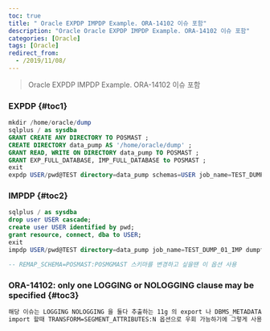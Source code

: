 ```yaml
---
toc: true
title: " Oracle EXPDP IMPDP Example. ORA-14102 이슈 포함"
description: "Oracle Oracle EXPDP IMPDP Example. ORA-14102 이슈 포함"
categories: [Oracle]
tags: [Oracle]
redirect_from:
  - /2019/11/08/
---
```


> Oracle EXPDP IMPDP Example. ORA-14102 이슈 포함

### EXPDP {#toc1}

```sql
mkdir /home/oracle/dump
sqlplus / as sysdba
GRANT CREATE ANY DIRECTORY TO POSMAST ;   
CREATE DIRECTORY data_pump AS '/home/oracle/dump' ; 
GRANT READ, WRITE ON DIRECTORY data_pump TO POSMAST ;  
GRANT EXP_FULL_DATABASE, IMP_FULL_DATABASE to POSMAST ;
exit
expdp USER/pwd@TEST directory=data_pump schemas=USER job_name=TEST_DUMP_01_EXP dumpfile=expdpTEST.dmp logfile=expdpTEST.log
```

### IMPDP {#toc2}

```sql
sqlplus / as sysdba
drop user USER cascade;
create user USER identified by pwd;
grant resource, connect, dba to USER;
exit
impdp USER/pwd@TEST directory=data_pump job_name=TEST_DUMP_01_IMP dumpfile=expdpTEST.dmp logfile=impdpTEST.log TRANSFORM=SEGMENT_ATTRIBUTES:N

-- REMAP_SCHEMA=POSMAST:POSMGMAST 스키마를 변경하고 싶을땐 이 옵션 사용
```

### ORA-14102: only one LOGGING or NOLOGGING clause may be specified {#toc3}

```md
해당 이슈는 LOGGING NOLOGGING 을 둘다 추출하는 11g 의 export 나 DBMS_METADATA 쪽의 에러인데,
import 할때 TRANSFORM=SEGMENT_ATTRIBUTES:N 옵션으로 우회 가능하기에 그렇게 사용중. 필요에 따라 추가적으로 LOGGING, NOLOGING 확인하고 변경을 해야할 수도
```

[^1]: This is a footnote.

[kramdown]: https://kramdown.gettalong.org/
[My Blog]: https://marindie.github.io
